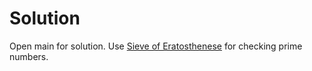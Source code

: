 # Solution

Open main for solution. Use [Sieve of Eratosthenese](https://en.wikipedia.org/wiki/Sieve_of_Eratosthenes) for checking prime numbers.